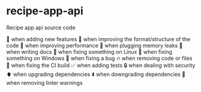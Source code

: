 # recipe-app-api
Recipe app api source code

:rocket: when adding new features
:art: when improving the format/structure of the code
:racehorse: when improving performance
:non-potable_water: when plugging memory leaks
:memo: when writing docs
:penguin: when fixing something on Linux
:checkered_flag: when fixing something on Windows
:bug: when fixing a bug
:fire: when removing code or files
:green_heart: when fixing the CI build
:white_check_mark: when adding tests
:lock: when dealing with security
:arrow_up: when upgrading dependencies
:arrow_down: when downgrading dependencies
:shirt: when removing linter warnings

